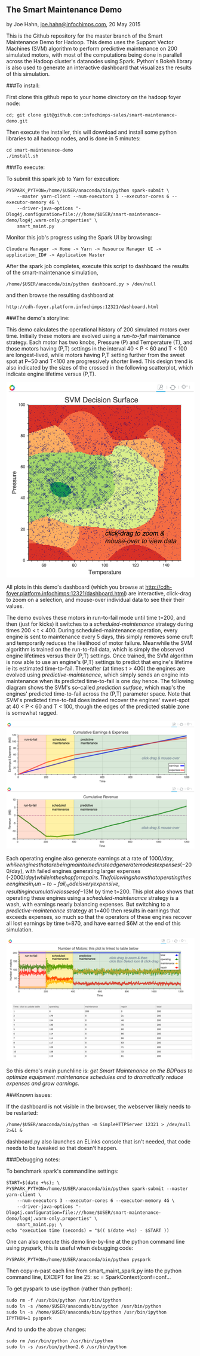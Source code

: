 ## The Smart Maintenance Demo

by Joe Hahn,
joe.hahn@infochimps.com,
20 May 2015

This is the Github repository for the master branch of the Smart Maintenance Demo for Hadoop.
This demo uses the Support Vector Machines (SVM) algorithm to perform predictive
maintenance on 200 simulated motors, with most of the computations being done in
parallell across the Hadoop cluster's datanodes using Spark. Python's Bokeh library
is also used to generate an interactive dashboard that visualizes the results of this
simulation.

###To install:

First clone this github repo to your home directory on the hadoop foyer node:

    cd; git clone git@github.com:infochimps-sales/smart-maintenance-demo.git 
    
   
Then execute the installer, this will download and install some python libraries to all 
hadoop nodes, and is done in 5 minutes:

    cd smart-maintenance-demo
    ./install.sh


###To execute:

To submit this spark job to Yarn for execution:

    PYSPARK_PYTHON=/home/$USER/anaconda/bin/python spark-submit \
        --master yarn-client --num-executors 3 --executor-cores 6 --executor-memory 4G \
        --driver-java-options "-Dlog4j.configuration=file:///home/$USER/smart-maintenance-demo/log4j.warn-only.properties" \
        smart_maint.py


Monitor this job's progress using the Spark UI by browsing:

    Cloudera Manager -> Home -> Yarn -> Resource Manager UI -> application_ID# -> Application Master


After the spark job completes, execute this script to dashboard the results of the 
smart-maintenance simulation,

    /home/$USER/anaconda/bin/python dashboard.py > /dev/null


and then browse the resulting dashboard at

    http://cdh-foyer.platform.infochimps:12321/dashboard.html


###The demo's storyline:

This demo calculates the operational history of 200 simulated motors over time. Initially these
motors are evolved using a _run-to-fail_ maintenance strategy. Each motor has two knobs,
Pressure (P) and Temperature (T), and those motors having (P,T) settings in the interval
40 < P < 60 and T < 100 are longest-lived, while motors having P,T setting further from the
sweet spot at P~50 and T<100 are progressively shorter lived. This design trend is also
indicated by the sizes of the crossed in the following scatterplot, which indicate
engine lifetime versus (P,T).

![](https://github.com/infochimps-sales/smart-maintenance-demo/blob/master/slides/decision_surface.png)

All plots in this demo's dashboard (which you browse at http://cdh-foyer.platform.infochimps:12321/dashboard.html)
are interactive, click-drag to zoom on a selection, and mouse-over individual data
to see their their values.

The demo evolves these motors in run-to-fail mode until time t=200, and then (just for kicks)
it switches to a _scheduled-maintenance_ strategy during times 200 < t < 400.
During scheduled-maintenance operation, every engine is sent to maintenance every 5 days,
this simply removes some cruft and temporarily reduces the likelihood of motor failure.
Meanwhile the SVM algorithm is trained on the run-to-fail data, which is simply the observed
engine lifetimes versus their (P,T) settings. Once trained, the SVM algorithm is now 
able to use an engine's (P,T) settings to predict that engine's lifetime ie its 
estimated time-to-fail. Thereafter (at times t > 400) the engines are evolved using
_predictive-maintenance_, which simply sends an engine into maintenance
when its predicted time-to-fail is one day hence. The following diagram shows the SVM's
so-called _prediction surface_, which map's the engines' predicted time-to-fail across the
(P,T) parameter space. Note that SVM's predicted time-to-fail does indeed recover
the engines' sweet-spot at 40 < P < 60 and T < 100, though the edges of the predicted stable
zone is somewhat ragged.

![](https://github.com/infochimps-sales/smart-maintenance-demo/blob/master/slides/revenue.png)

Each operating engine also generate earnings at a rate of $1000/day, while engines that are
being maintained instead generate modest expenses (-$200/day), with failed engines generating
larger expenses (-$2000/day) while in the shop for repairs. The following shows
that operating these engines in _run-to-fail_ mode is very expensive, resulting in
cumulative losses of -$13M by time t=200. This plot also shows that operating these
engines using a _scheduled-maintenance_ strategy is a wash, with earnings nearly balancing expenses.
But switching to a _predictive-maintenance_ strategy at t=400 then results in earnings that
exceeds expenses, so much so that the operators of these engines recover all lost earnings
by time t=870, and have earned $6M at the end of this simulation.

![](https://github.com/infochimps-sales/smart-maintenance-demo/blob/master/slides/motors.png)

So this demo's main punchline is: _get Smart Maintenance on the BDPaas to optimize
equipment maintenance schedules and to  dramatically reduce expenses and grow earnings._


###Known issues:

If the dashboard is not visible in the browser, the webserver likely needs to be restarted:

    /home/$USER/anaconda/bin/python -m SimpleHTTPServer 12321 > /dev/null 2>&1 &


dashboard.py also launches an ELinks console that isn't needed, that code needs to be
tweaked so that doesn't happen.
 

###Debugging notes:
        

To benchmark spark's commandline settings:

    START=$(date +%s); \
    PYSPARK_PYTHON=/home/$USER/anaconda/bin/python spark-submit --master yarn-client \
        --num-executors 3 --executor-cores 6 --executor-memory 4G \
        --driver-java-options "-Dlog4j.configuration=file:///home/$USER/smart-maintenance-demo/log4j.warn-only.properties" \
        smart_maint.py; \
    echo "execution time (seconds) = "$(( $(date +%s) - $START ))


One can also execute this demo line-by-line at the python command line using pyspark,
this is useful when debugging code:

    PYSPARK_PYTHON=/home/$USER/anaconda/bin/python pyspark


Then copy-n-past each line from smart_maint_spark.py into the python command line, 
EXCEPT for line 25: sc = SparkContext(conf=conf... 

To get pyspark to use ipython (rather than python):

    sudo rm -f /usr/bin/python /usr/bin/ipython
    sudo ln -s /home/$USER/anaconda/bin/python /usr/bin/python
    sudo ln -s /home/$USER/anaconda/bin/ipython /usr/bin/ipython
    IPYTHON=1 pyspark


And to undo the above changes:
 
    sudo rm /usr/bin/python /usr/bin/ipython
    sudo ln -s /usr/bin/python2.6 /usr/bin/python


